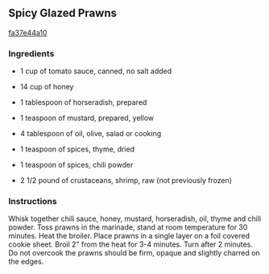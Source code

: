 ## Spicy Glazed Prawns

[fa37e44a10](http://www.food.com/recipe/spicy-glazed-prawns-12008)

### Ingredients

 - 1 cup of tomato sauce, canned, no salt added

 - 14 cup of honey

 - 1 tablespoon of horseradish, prepared

 - 1 teaspoon of mustard, prepared, yellow

 - 4 tablespoon of oil, olive, salad or cooking

 - 1 teaspoon of spices, thyme, dried

 - 1 teaspoon of spices, chili powder

 - 2 1/2 pound of crustaceans, shrimp, raw (not previously frozen)

### Instructions

Whisk together chili sauce, honey, mustard, horseradish, oil, thyme and chili powder. Toss prawns in the marinade, stand at room temperature for 30 minutes. Heat the broiler. Place prawns in a single layer on a foil covered cookie sheet. Broil 2" from the heat for 3-4 minutes. Turn after 2 minutes. Do not overcook the prawns should be firm, opaque and slightly charred on the edges.